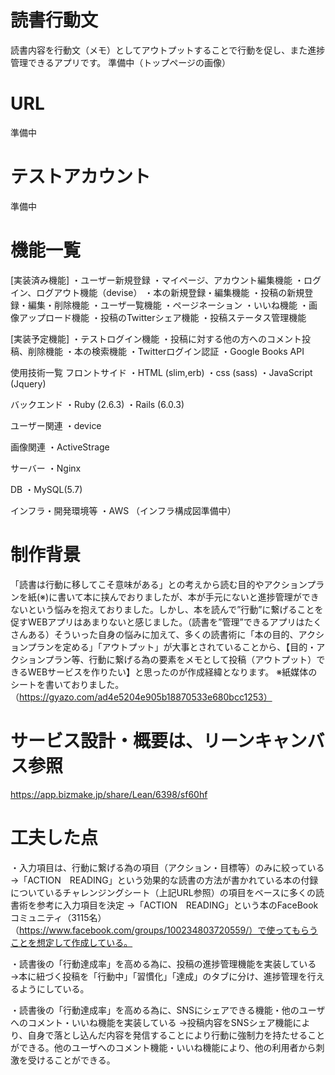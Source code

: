 # 読書行動文
読書内容を行動文（メモ）としてアウトプットすることで行動を促し、また進捗管理できるアプリです。
準備中（トップページの画像）

# URL
準備中

# テストアカウント
準備中

# 機能一覧
[実装済み機能]
・ユーザー新規登録
・マイページ、アカウント編集機能
・ログイン、ログアウト機能（devise）
・本の新規登録・編集機能
・投稿の新規登録・編集・削除機能
・ユーザ一覧機能
・ページネーション
・いいね機能
・画像アップロード機能
・投稿のTwitterシェア機能
・投稿ステータス管理機能

[実装予定機能]
・テストログイン機能
・投稿に対する他の方へのコメント投稿、削除機能
・本の検索機能
・Twitterログイン認証
・Google Books API

使用技術一覧
フロントサイド
・HTML (slim,erb)
・css (sass)
・JavaScript (Jquery)

バックエンド
・Ruby (2.6.3)
・Rails (6.0.3)

ユーザー関連
・device

画像関連
・ActiveStrage

サーバー
・Nginx

DB
・MySQL(5.7)

インフラ・開発環境等
・AWS
（インフラ構成図準備中）

# 制作背景
 「読書は行動に移してこそ意味がある」との考えから読む目的やアクションプランを紙(※)に書いて本に挟んでおりましたが、本が手元にないと進捗管理ができないという悩みを抱えておりました。しかし、本を読んで”行動”に繋げることを促すWEBアプリはあまりないと感じました。（読書を”管理”できるアプリはたくさんある）そういった自身の悩みに加えて、多くの読書術に「本の目的、アクションプランを定める」「アウトプット」が大事とされていることから、【目的・アクションプラン等、行動に繋げる為の要素をメモとして投稿（アウトプット）できるWEBサービスを作りたい】と思ったのが作成経緯となります。
※紙媒体のシートを書いておりました。（https://gyazo.com/ad4e5204e905b18870533e680bcc1253）

# サービス設計・概要は、リーンキャンバス参照
https://app.bizmake.jp/share/Lean/6398/sf60hf

# 工夫した点
・入力項目は、行動に繋げる為の項目（アクション・目標等）のみに絞っている
→「ACTION　READING」という効果的な読書の方法が書かれている本の付録についているチャレンジングシート（上記URL参照）の項目をベースに多くの読書術を参考に入力項目を決定
→「ACTION　READING」という本のFaceBookコミュニティ（3115名）（https://www.facebook.com/groups/100234803720559/）で使ってもらうことを想定して作成している。

・読書後の「行動達成率」を高める為に、投稿の進捗管理機能を実装している
→本に紐づく投稿を「行動中」「習慣化」「達成」のタブに分け、進捗管理を行えるようにしている。

・読書後の「行動達成率」を高める為に、SNSにシェアできる機能・他のユーザへのコメント・いいね機能を実装している
→投稿内容をSNSシェア機能により、自身で落とし込んだ内容を発信することにより行動に強制力を持たせることができる。他のユーザへのコメント機能・いいね機能により、他の利用者から刺激を受けることができる。













